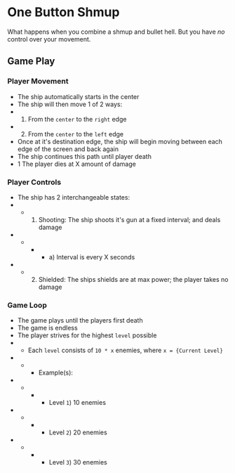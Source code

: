 # One Button Shmup
What happens when you combine a shmup and bullet hell. 
But you have *_no_* control over your movement.

## Game Play

### Player Movement
- The ship automatically starts in the center
- The ship will then move 1 of 2 ways:
- 1) From the `center` to the `right` edge
- 2) From the `center` to the `left` edge
- Once at it's destination edge, the ship will begin moving between each edge of the screen and back again
- The ship continues this path until player death
- 1 The player dies at X amount of damage

### Player Controls
- The ship has 2 interchangeable states:
- - 1) Shooting: The ship shoots it's gun at a fixed interval; and deals damage
- - - - a) Interval is every X seconds
- - 2) Shielded: The ships shields are at max power; the player takes no damage

### Game Loop
- The game plays until the players first death
- The game is endless
- The player strives for the highest `level` possible
- - Each `level` consists of `10 * x` enemies, where `x = {Current Level}`
- - - Example(s):
- - - - Level `1`) 10 enemies
- - - - Level `2`) 20 enemies
- - - - Level `3`) 30 enemies
